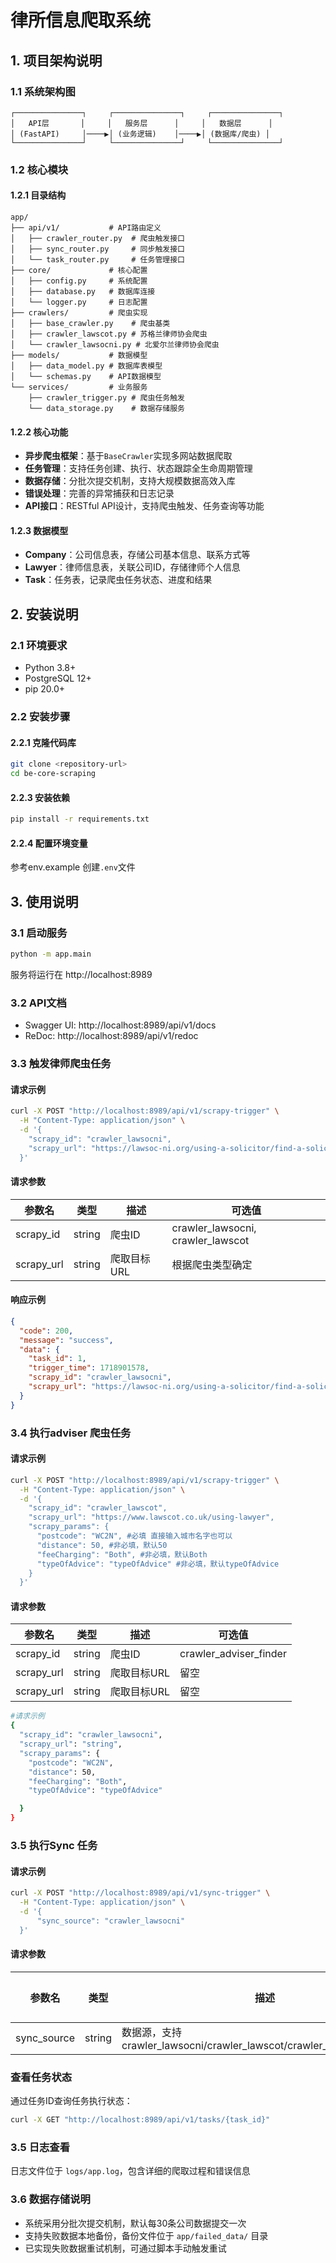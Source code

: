  
# 律所信息爬取系统

## 1. 项目架构说明

### 1.1 系统架构图
```
┌───────────────┐     ┌───────────────┐     ┌───────────────┐
│   API层       │     │   服务层      │     │   数据层      │
│ (FastAPI)     │────▶│ (业务逻辑)    │────▶│ (数据库/爬虫) │
└───────────────┘     └───────────────┘     └───────────────┘
```

### 1.2 核心模块

#### 1.2.1 目录结构
```
app/
├── api/v1/           # API路由定义
│   ├── crawler_router.py  # 爬虫触发接口
│   ├── sync_router.py     # 同步触发接口
│   └── task_router.py     # 任务管理接口
├── core/             # 核心配置
│   ├── config.py     # 系统配置
│   ├── database.py   # 数据库连接
│   └── logger.py     # 日志配置
├── crawlers/         # 爬虫实现
│   ├── base_crawler.py    # 爬虫基类
│   ├── crawler_lawscot.py # 苏格兰律师协会爬虫
│   └── crawler_lawsocni.py # 北爱尔兰律师协会爬虫
├── models/           # 数据模型
│   ├── data_model.py # 数据库表模型
│   └── schemas.py    # API数据模型
└── services/         # 业务服务
    ├── crawler_trigger.py # 爬虫任务触发
    └── data_storage.py    # 数据存储服务
```

#### 1.2.2 核心功能
- **异步爬虫框架**：基于`BaseCrawler`实现多网站数据爬取
- **任务管理**：支持任务创建、执行、状态跟踪全生命周期管理
- **数据存储**：分批次提交机制，支持大规模数据高效入库
- **错误处理**：完善的异常捕获和日志记录
- **API接口**：RESTful API设计，支持爬虫触发、任务查询等功能

#### 1.2.3 数据模型
- **Company**：公司信息表，存储公司基本信息、联系方式等
- **Lawyer**：律师信息表，关联公司ID，存储律师个人信息
- **Task**：任务表，记录爬虫任务状态、进度和结果

## 2. 安装说明

### 2.1 环境要求
- Python 3.8+ 
- PostgreSQL 12+
- pip 20.0+

### 2.2 安装步骤

#### 2.2.1 克隆代码库
```bash
git clone <repository-url>
cd be-core-scraping
```

#### 2.2.3 安装依赖
```bash
pip install -r requirements.txt
```

#### 2.2.4 配置环境变量
参考env.example 创建`.env`文件


## 3. 使用说明

### 3.1 启动服务
```bash
python -m app.main
```
服务将运行在 http://localhost:8989

### 3.2 API文档
- Swagger UI: http://localhost:8989/api/v1/docs
- ReDoc: http://localhost:8989/api/v1/redoc

### 3.3 触发律师爬虫任务
#### 请求示例
```bash
curl -X POST "http://localhost:8989/api/v1/scrapy-trigger" \
  -H "Content-Type: application/json" \
  -d '{
    "scrapy_id": "crawler_lawsocni",
    "scrapy_url": "https://lawsoc-ni.org/using-a-solicitor/find-a-solicitor"
  }'
```

#### 请求参数
| 参数名 | 类型 | 描述 | 可选值 |
|--------|------|------|--------|
| scrapy_id | string | 爬虫ID | crawler_lawsocni, crawler_lawscot|
| scrapy_url | string | 爬取目标URL | 根据爬虫类型确定|

#### 响应示例
```json
{
  "code": 200,
  "message": "success",
  "data": {
    "task_id": 1,
    "trigger_time": 1718901578,
    "scrapy_id": "crawler_lawsocni",
    "scrapy_url": "https://lawsoc-ni.org/using-a-solicitor/find-a-solicitor"
  }
}
```

### 3.4 执行adviser 爬虫任务
#### 请求示例
```bash
curl -X POST "http://localhost:8989/api/v1/scrapy-trigger" \
  -H "Content-Type: application/json" \
  -d '{
    "scrapy_id": "crawler_lawscot",
    "scrapy_url": "https://www.lawscot.co.uk/using-lawyer",
    "scrapy_params": {
      "postcode": "WC2N", #必填 直接输入城市名字也可以
      "distance": 50, #非必填，默认50
      "feeCharging": "Both", #非必填，默认Both
      "typeOfAdvice": "typeOfAdvice" #非必填，默认typeOfAdvice
    }
  }'
```
#### 请求参数
| 参数名 | 类型 | 描述 | 可选值 |
|--------|------|------|--------|
| scrapy_id | string | 爬虫ID |crawler_adviser_finder|
| scrapy_url | string | 爬取目标URL | 留空|
| scrapy_url | string | 爬取目标URL | 留空|

```bash 
#请求示例
{
  "scrapy_id": "crawler_lawsocni", 
  "scrapy_url": "string",  
  "scrapy_params": {
    "postcode": "WC2N",  
    "distance": 50,  
    "feeCharging": "Both",  
    "typeOfAdvice": "typeOfAdvice"  

  }
}

```
### 3.5 执行Sync 任务
#### 请求示例

```bash
curl -X POST "http://localhost:8989/api/v1/sync-trigger" \
  -H "Content-Type: application/json" \
  -d '{
      "sync_source": "crawler_lawsocni" 
  }'
```
#### 请求参数
| 参数名 | 类型 | 描述 | 可选值 |
|--------|------|------|--------|
| sync_source | string | 数据源，支持crawler_lawsocni/crawler_lawscot/crawler_adviser_finder/all|



### 查看任务状态
通过任务ID查询任务执行状态：
```bash
curl -X GET "http://localhost:8989/api/v1/tasks/{task_id}"
```

### 3.5 日志查看
日志文件位于 `logs/app.log`，包含详细的爬取过程和错误信息

### 3.6 数据存储说明
- 系统采用分批次提交机制，默认每30条公司数据提交一次
- 支持失败数据本地备份，备份文件位于 `app/failed_data/` 目录
- 已实现失败数据重试机制，可通过脚本手动触发重试
```
```
        